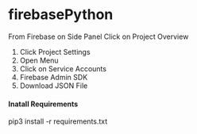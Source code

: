 # firebasePython

From Firebase on Side Panel Click on Project Overview
1) Click Project Settings
2) Open Menu
3) Click on Service Accounts
4) Firebase Admin SDK
5) Download JSON File

#### Inatall Requirements ####
pip3 install -r requirements.txt